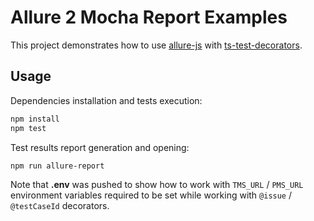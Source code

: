 # Allure 2 Mocha Report Examples

This project demonstrates how to use [allure-js](https://github.com/allure-framework/allure-js) with [ts-test-decorators](https://github.com/sskorol/ts-test-decorators).

## Usage

Dependencies installation and tests execution:

```bash
npm install
npm test
```

Test results report generation and opening:

```bash
npm run allure-report
```

Note that **.env** was pushed to show how to work with `TMS_URL` / `PMS_URL` environment variables required to be set
while working with `@issue` / `@testCaseId` decorators.
